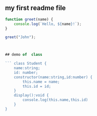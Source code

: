 ## my first readme file 

```javascript
function greet(name) {
    console.log(`Hello, ${name}!`);
}

greet("John");



## demo of  class 

``` class Student {
    name:string;
    id: number;
    constructor(name:string,id:number) {
        this.name = name;
        this.id = id;
    }
    display():void {
        console.log(this.name,this.id)
    }
}
